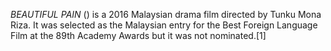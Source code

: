 _BEAUTIFUL PAIN_ () is a 2016 Malaysian drama film directed by Tunku Mona Riza. It was selected as the Malaysian entry for the Best Foreign Language Film at the 89th Academy Awards but it was not nominated.[1]
